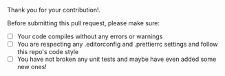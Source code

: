 Thank you for your contribution!.

Before submitting this pull request, please make sure:

- [ ] Your code compiles without any errors or warnings
- [ ] You are respecting any .editorconfig and .prettierrc settings and follow this repo's code style
- [ ] You have not broken any unit tests and maybe have even added some new ones!
